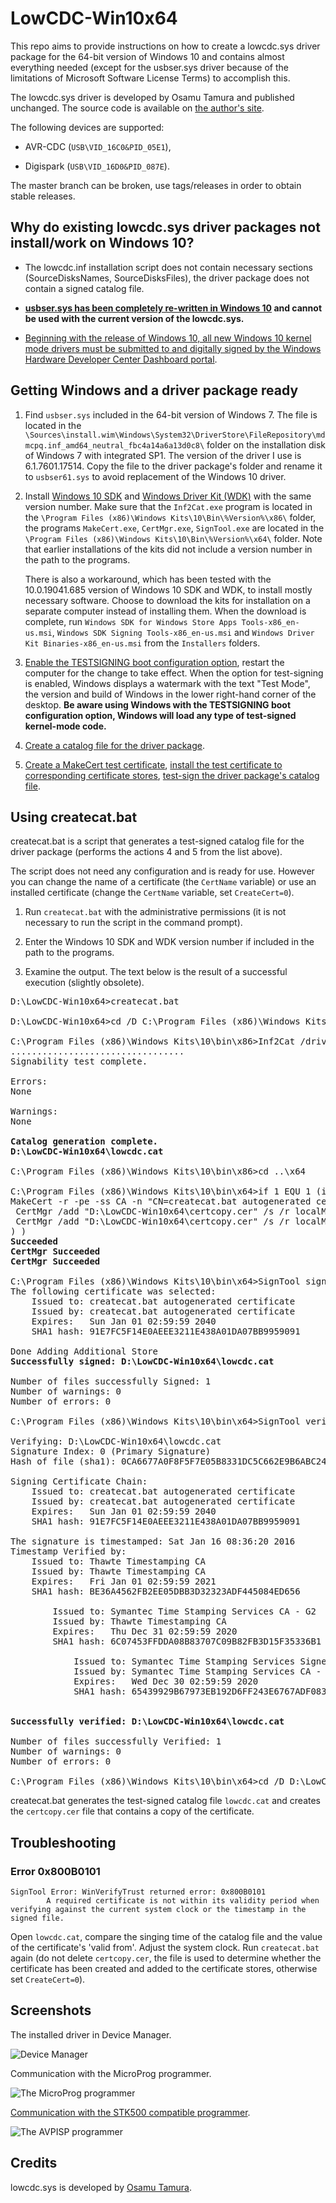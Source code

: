 # LowCDC-Win10x64

This repo aims to provide instructions on how to create a lowcdc.sys driver package for the 64-bit version of Windows 10 and contains almost everything needed (except for the usbser.sys driver because of the limitations of Microsoft Software License Terms) to accomplish this.

The lowcdc.sys driver is developed by Osamu Tamura and published unchanged. The source code is available on [the author's site](#credits).

The following devices are supported:

- AVR-CDC (`USB\VID_16C0&PID_05E1`),

- Digispark (`USB\VID_16D0&PID_087E`).

The master branch can be broken, use tags/releases in order to obtain stable releases.

## Why do existing lowcdc.sys driver packages not install/work on Windows 10?

- The lowcdc.inf installation script does not contain necessary sections (SourceDisksNames, SourceDisksFiles), the driver package does not contain a signed catalog file.

- **[usbser.sys has been completely re-written in Windows 10](https://techcommunity.microsoft.com/t5/microsoft-usb-blog/what-is-new-with-serial-in-windows-10/ba-p/270855) and cannot be used with the current version of the lowcdc.sys.**

- [Beginning with the release of Windows 10, all new Windows 10 kernel mode drivers must be submitted to and digitally signed by the Windows Hardware Developer Center Dashboard portal](https://techcommunity.microsoft.com/t5/windows-hardware-certification/driver-signing-changes-in-windows-10/ba-p/364859).

## Getting Windows and a driver package ready

1. Find `usbser.sys` included in the 64-bit version of Windows 7. The file is located in the `\Sources\install.wim\Windows\System32\DriverStore\FileRepository\mdmcpq.inf_amd64_neutral_fbc4a14a6a13d0c8\` folder on the installation disk of Windows 7 with integrated SP1. The version of the driver I use is 6.1.7601.17514. Copy the file to the driver package's folder and rename it to `usbser61.sys` to avoid replacement of the Windows 10 driver.

2. Install [Windows 10 SDK](https://developer.microsoft.com/en-us/windows/downloads/windows-10-sdk/) and [Windows Driver Kit (WDK)](https://docs.microsoft.com/en-us/windows-hardware/drivers/download-the-wdk) with the same version number. Make sure that the `Inf2Cat.exe` program is located in the `\Program Files (x86)\Windows Kits\10\Bin\%Version%\x86\` folder, the programs `MakeCert.exe`, `CertMgr.exe`, `SignTool.exe` are located in the `\Program Files (x86)\Windows Kits\10\Bin\%Version%\x64\` folder. Note that earlier installations of the kits did not include a version number in the path to the programs.

   There is also a workaround, which has been tested with the 10.0.19041.685 version of Windows 10 SDK and WDK, to install mostly necessary software. Choose to download the kits for installation on a separate computer instead of installing them. When the download is complete, run `Windows SDK for Windows Store Apps Tools-x86_en-us.msi`, `Windows SDK Signing Tools-x86_en-us.msi` and `Windows Driver Kit Binaries-x86_en-us.msi` from the `Installers` folders.

3. [Enable the TESTSIGNING boot configuration option](https://docs.microsoft.com/en-us/windows-hardware/drivers/install/the-testsigning-boot-configuration-option), restart the computer for the change to take effect. When the option for test-signing is enabled, Windows displays a watermark with the text "Test Mode", the version and build of Windows in the lower right-hand corner of the desktop. **Be aware using Windows with the TESTSIGNING boot configuration option, Windows will load any type of test-signed kernel-mode code.**

4. [Create a catalog file for the driver package](https://docs.microsoft.com/en-us/windows-hardware/drivers/install/creating-a-catalog-file-for-a-pnp-driver-package).

5. [Create a MakeCert test certificate](https://docs.microsoft.com/en-us/windows-hardware/drivers/install/makecert-test-certificate), [install the test certificate to corresponding certificate stores](https://docs.microsoft.com/en-us/windows-hardware/drivers/install/using-certmgr-to-install-test-certificates-on-a-test-computer), [test-sign the driver package's catalog file](https://docs.microsoft.com/en-us/windows-hardware/drivers/install/test-signing-a-driver-package-s-catalog-file).

## Using createcat.bat

createcat.bat is a script that generates a test-signed catalog file for the driver package (performs the actions 4 and 5 from the list above).

The script does not need any configuration and is ready for use. However you can change the name of a certificate (the `CertName` variable) or use an installed certificate (change the `CertName` variable, set `CreateCert=0`).

1. Run `createcat.bat` with the administrative permissions (it is not necessary to run the script in the command prompt).

2. Enter the Windows 10 SDK and WDK version number if included in the path to the programs.

3. Examine the output. The text below is the result of a successful execution (slightly obsolete).

<pre>
D:\LowCDC-Win10x64>createcat.bat

D:\LowCDC-Win10x64>cd /D C:\Program Files (x86)\Windows Kits\10\Bin\x86

C:\Program Files (x86)\Windows Kits\10\bin\x86>Inf2Cat /driver:"D:\LowCDC-Win10x64" /os:10_X64
.................................
Signability test complete.

Errors:
None

Warnings:
None

<b>Catalog generation complete.
D:\LowCDC-Win10x64\lowcdc.cat</b>

C:\Program Files (x86)\Windows Kits\10\bin\x86>cd ..\x64

C:\Program Files (x86)\Windows Kits\10\bin\x64>if 1 EQU 1 (if not exist "D:\LowCDC-Win10x64\certcopy.cer" (
MakeCert -r -pe -ss CA -n "CN=createcat.bat autogenerated certificate" "D:\LowCDC-Win10x64\certcopy.cer"
 CertMgr /add "D:\LowCDC-Win10x64\certcopy.cer" /s /r localMachine root
 CertMgr /add "D:\LowCDC-Win10x64\certcopy.cer" /s /r localMachine trustedpublisher
) )
<b>Succeeded</b>
<b>CertMgr Succeeded</b>
<b>CertMgr Succeeded</b>

C:\Program Files (x86)\Windows Kits\10\bin\x64>SignTool sign /v /s CA /n "createcat.bat autogenerated certificate" /t http://timestamp.verisign.com/scripts/timstamp.dll "D:\LowCDC-Win10x64\lowcdc.cat"
The following certificate was selected:
    Issued to: createcat.bat autogenerated certificate
    Issued by: createcat.bat autogenerated certificate
    Expires:   Sun Jan 01 02:59:59 2040
    SHA1 hash: 91E7FC5F14E0AEEE3211E438A01DA07BB9959091

Done Adding Additional Store
<b>Successfully signed: D:\LowCDC-Win10x64\lowcdc.cat</b>

Number of files successfully Signed: 1
Number of warnings: 0
Number of errors: 0

C:\Program Files (x86)\Windows Kits\10\bin\x64>SignTool verify /v /pa "D:\LowCDC-Win10x64\lowcdc.cat"

Verifying: D:\LowCDC-Win10x64\lowcdc.cat
Signature Index: 0 (Primary Signature)
Hash of file (sha1): 0CA6677A0F8F5F7E05B8331DC5C662E9B6ABC24C

Signing Certificate Chain:
    Issued to: createcat.bat autogenerated certificate
    Issued by: createcat.bat autogenerated certificate
    Expires:   Sun Jan 01 02:59:59 2040
    SHA1 hash: 91E7FC5F14E0AEEE3211E438A01DA07BB9959091

The signature is timestamped: Sat Jan 16 08:36:20 2016
Timestamp Verified by:
    Issued to: Thawte Timestamping CA
    Issued by: Thawte Timestamping CA
    Expires:   Fri Jan 01 02:59:59 2021
    SHA1 hash: BE36A4562FB2EE05DBB3D32323ADF445084ED656

        Issued to: Symantec Time Stamping Services CA - G2
        Issued by: Thawte Timestamping CA
        Expires:   Thu Dec 31 02:59:59 2020
        SHA1 hash: 6C07453FFDDA08B83707C09B82FB3D15F35336B1

            Issued to: Symantec Time Stamping Services Signer - G4
            Issued by: Symantec Time Stamping Services CA - G2
            Expires:   Wed Dec 30 02:59:59 2020
            SHA1 hash: 65439929B67973EB192D6FF243E6767ADF0834E4


<b>Successfully verified: D:\LowCDC-Win10x64\lowcdc.cat</b>

Number of files successfully Verified: 1
Number of warnings: 0
Number of errors: 0

C:\Program Files (x86)\Windows Kits\10\bin\x64>cd /D D:\LowCDC-Win10x64
</pre>

createcat.bat generates the test-signed catalog file `lowcdc.cat` and creates the `certcopy.cer` file that contains a copy of the certificate.

## Troubleshooting

### Error 0x800B0101

```
SignTool Error: WinVerifyTrust returned error: 0x800B0101
        A required certificate is not within its validity period when verifying against the current system clock or the timestamp in the signed file.
```

Open `lowcdc.cat`, compare the singing time of the catalog file and the value of the certificate's 'valid from'. Adjust the system clock. Run `createcat.bat` again (do not delete `certcopy.cer`, the file is used to determine whether the certificate has been created and added to the certificate stores, otherwise set `CreateCert=0`).

## Screenshots

The installed driver in Device Manager.

![Device Manager](http://artyom.protaskin.ru/storage/lowcdc-win10x64/pictures/device-manager-screenshot-v1016.png)

Communication with the MicroProg programmer.

![The MicroProg programmer](http://artyom.protaskin.ru/storage/lowcdc-win10x64/pictures/microprog-screenshot.png)

[Communication with the STK500 compatible programmer](https://github.com/protaskin/LowCDC-Win10x64/issues/1#issuecomment-261777640).

![The AVPISP programmer](http://artyom.protaskin.ru/storage/lowcdc-win10x64/pictures/avrisp-screenshot.png)

## Credits

lowcdc.sys is developed by [Osamu Tamura](http://www.recursion.jp/prose/avrcdc/).
